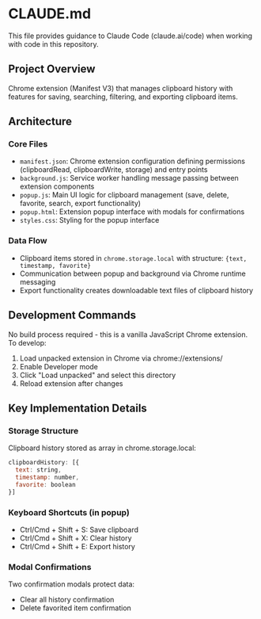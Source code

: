 # CLAUDE.md

This file provides guidance to Claude Code (claude.ai/code) when working with code in this repository.

## Project Overview

Chrome extension (Manifest V3) that manages clipboard history with features for saving, searching, filtering, and exporting clipboard items.

## Architecture

### Core Files
- `manifest.json`: Chrome extension configuration defining permissions (clipboardRead, clipboardWrite, storage) and entry points
- `background.js`: Service worker handling message passing between extension components 
- `popup.js`: Main UI logic for clipboard management (save, delete, favorite, search, export functionality)
- `popup.html`: Extension popup interface with modals for confirmations
- `styles.css`: Styling for the popup interface

### Data Flow
- Clipboard items stored in `chrome.storage.local` with structure: `{text, timestamp, favorite}`
- Communication between popup and background via Chrome runtime messaging
- Export functionality creates downloadable text files of clipboard history

## Development Commands

No build process required - this is a vanilla JavaScript Chrome extension. To develop:
1. Load unpacked extension in Chrome via chrome://extensions/
2. Enable Developer mode
3. Click "Load unpacked" and select this directory
4. Reload extension after changes

## Key Implementation Details

### Storage Structure
Clipboard history stored as array in chrome.storage.local:
```javascript
clipboardHistory: [{
  text: string,
  timestamp: number,
  favorite: boolean
}]
```

### Keyboard Shortcuts (in popup)
- Ctrl/Cmd + Shift + S: Save clipboard
- Ctrl/Cmd + Shift + X: Clear history  
- Ctrl/Cmd + Shift + E: Export history

### Modal Confirmations
Two confirmation modals protect data:
- Clear all history confirmation
- Delete favorited item confirmation